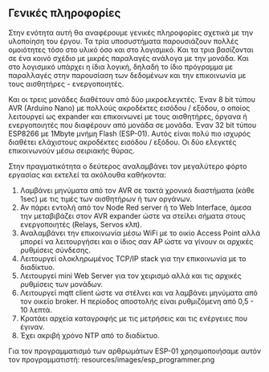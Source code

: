 <H2>Γενικές πληροφορίες</H2>
<p>Στην ενότητα αυτή θα αναφέρουμε γενικές πληροφορίες σχετικά με την υλοποίηση του έργου. Τα τρία υποσυστήματα παρουσιάζουν πολλές ομοιότητες τόσο στο υλικό όσο και στο λογισμικό. Και τα τρια βασίζονται σε ένα κοινό σχέδιο με μικρές παραλαγές ανάλογα με την μονάδα. Και στο λογισμικό υπάρχει η ίδια λογική, δηλαδή το ίδιο πρόγραμμα με παραλλαγές στην παρουσίαση των δεδομένων και την επικοινωνία με τους αισθητήρες - ενεργοποιητές.</p>

<p>Και οι τρεις μονάδες διαθέτουν από δύο μικροελεγκτές. Έναν 8 bit τύπου AVR (Arduino Nano) με πολλούς ακροδέκτες εισόδου / εξόδου, ο οποίος λειτουργεί ως expander και επικοινωνεί με τους αισθητήρες, όργανα ή ενεργοποιητές που διαφέρουν από μονάδα σε μονάδα. Έναν 32 bit τύπου ESP8266 με 1Mbyte μνήμη Flash (ESP-01). Αυτός είναι πολύ πιο ισχυρός διαθέτει ελάχιστους ακροδέκτες εισόδου / εξόδου. Οι δύο ελεγκτές επικοινωνούν μέσω σειριακής θύρας. </p>

<p>Στην πραγματικότητα ο δεύτερος αναλαμβάνει τον μεγαλύτερο φόρτο εργασίας και εκτελεί τα ακόλουθα καθήκοντα:
<ol>
<li>Λαμβάνει μηνύματα από τον AVR σε τακτά χρονικά διαστήματα (κάθε 1sec) με τις τιμές των αισθητήρων ή των οργάνων.</li>
<li>Αν πάρει εντολή από τον Node Red server ή το Web Interface, άμεσα την μεταβιβάζει στον AVR expander ώστε να στείλει σήματα στους ενεργοποιητές (Relays, Servos κλπ).</li>
<li>Αναλαμβάνει την επικοινωνία μέσω WiFi με το οικίο Access Point αλλά μπορεί να λειτουργήσει και ο ίδιος σαν AP ώστε να γίνουν οι αρχικές ρυθμίσεις σύνδεσης.</li>
<li>Λειτουργεί ολοκληρωμένος TCP/IP stack για την επικοινωνία με το διαδίκτυο.</li>
<li>Λειτουργεί mini Web Server για τον χειρισμό αλλά και τις αρχικές ρυθμίσεις των μονάδων.</li>
<li>Λειτουργεί mqtt client ώστε να στέλνει και να λαμβάνει μηνύματα από τον οικείο broker. Η περίοδος αποστολής είναι ρυθμιζόμενη από 0,5 - 10 λεπτά.</li>
<li>Κρατάει αρχεία καταγραφής με τις μετρήσεις και τις ενέργειες που έγιναν.</li>
<li>Έχει ακριβή χρόνο NTP από το διαδίκτυο.</li>
</ol>
</p>

Για τον προγραμματισμό των αρθρωμάτων ESP-01 χρησιμοποιήσαμε αυτόν τον προγραμματιστή:
resources/images/esp_programmer.png
